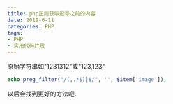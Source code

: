 ```yaml
---
title: php正则获取逗号之前的内容
date: 2019-6-11
categories: PHP
tags: 
- PHP
- 实用代码片段
---
```


原始字符串如"1231312"或"123,123"

```php
echo preg_filter("/(,.*$)|$/", '', $item['image']);
```

以后会找到更好的方法吧.